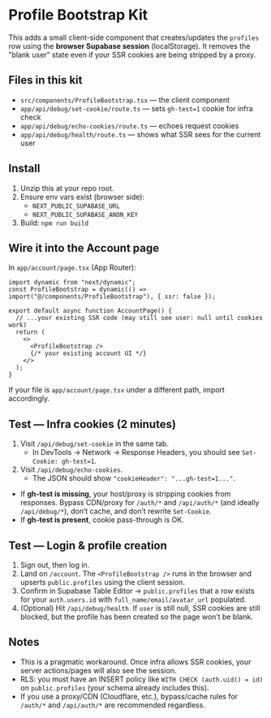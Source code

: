# Profile Bootstrap Kit

This adds a small client-side component that creates/updates the `profiles` row
using the **browser Supabase session** (localStorage). It removes the "blank user"
state even if your SSR cookies are being stripped by a proxy.

## Files in this kit
- `src/components/ProfileBootstrap.tsx` — the client component
- `app/api/debug/set-cookie/route.ts` — sets `gh-test=1` cookie for infra check
- `app/api/debug/echo-cookies/route.ts` — echoes request cookies
- `app/api/debug/health/route.ts` — shows what SSR sees for the current user

## Install
1. Unzip this at your repo root.
2. Ensure env vars exist (browser side):
   - `NEXT_PUBLIC_SUPABASE_URL`
   - `NEXT_PUBLIC_SUPABASE_ANON_KEY`
3. Build: `npm run build`

## Wire it into the Account page
In `app/account/page.tsx` (App Router):

```tsx
import dynamic from "next/dynamic";
const ProfileBootstrap = dynamic(() => import("@/components/ProfileBootstrap"), { ssr: false });

export default async function AccountPage() {
  // ...your existing SSR code (may still see user: null until cookies work)
  return (
    <>
      <ProfileBootstrap />
      {/* your existing account UI */}
    </>
  );
}
```

If your file is `app/account/page.tsx` under a different path, import accordingly.

## Test — Infra cookies (2 minutes)
1. Visit `/api/debug/set-cookie` in the same tab.
   - In DevTools → Network → Response Headers, you should see `Set-Cookie: gh-test=1`.
2. Visit `/api/debug/echo-cookies`.
   - The JSON should show `"cookieHeader": "...gh-test=1..."`.

- If **gh-test is missing**, your host/proxy is stripping cookies from responses. Bypass CDN/proxy for `/auth/*` and `/api/auth/*` (and ideally `/api/debug/*`), don’t cache, and don’t rewrite `Set-Cookie`.
- If **gh-test is present**, cookie pass-through is OK.

## Test — Login & profile creation
1. Sign out, then log in.
2. Land on `/account`. The `<ProfileBootstrap />` runs in the browser and upserts `public.profiles` using the client session.
3. Confirm in Supabase Table Editor → `public.profiles` that a row exists for your `auth.users.id` with `full_name/email/avatar_url` populated.
4. (Optional) Hit `/api/debug/health`. If `user` is still null, SSR cookies are still blocked, but the profile has been created so the page won’t be blank.

## Notes
- This is a pragmatic workaround. Once infra allows SSR cookies, your server actions/pages will also see the session.
- RLS: you must have an INSERT policy like `WITH CHECK (auth.uid() = id)` on `public.profiles` (your schema already includes this).
- If you use a proxy/CDN (Cloudflare, etc.), bypass/cache rules for `/auth/*` and `/api/auth/*` are recommended regardless.
